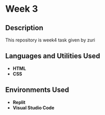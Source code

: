 <h1>Week 3</h1>

<h2>Description</h2>
This repository is week4 task given by zuri
<br />


<h2>Languages and Utilities Used</h2>

- <b>HTML</b> 
- <b>CSS</b>

<h2>Environments Used </h2>

- <b>Replit</b>
- <b>Visual Studio Code</b>
